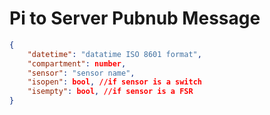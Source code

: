 # Pi to Server Pubnub Message

```json
{
    "datetime": "datatime ISO 8601 format",
    "compartment": number,
    "sensor": "sensor name",
    "isopen": bool, //if sensor is a switch
    "isempty": bool, //if sensor is a FSR
}
```